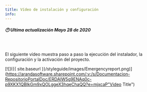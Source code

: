 ```yaml
---
title: Vídeo de instalación y configuración
info:
---
```

##### 🕐 Ultima actualización Mayo 28 de 2020
<br>
<br>
El siguiente vídeo muestra paso a paso la ejecución del instalador, la configuración y la activación del proyecto.

[![]({{ site.baseurl }}/styleguide/images/Emergencyreport.png)](https://arandasoftware.sharepoint.com/:v:/s/Documentacion-RepositorioPortalDoc/ERDAIW5g9ENAq0c-p9XKX1QBIkGm9xQOLggeX3hqeChaQQ?e=mjxcaP"Video Title")
